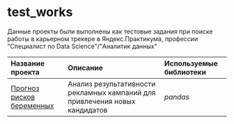 # test_works
Данные проекты были выполнены как тестовые задания при поиске работы в карьерном трекере в Яндекс.Практикума, профессии "Специалист по Data Science"/"Аналитик данных" 

| Название проекта | Описание | Используемые библиотеки | 
| :---------------------- | :---------------------- | :---------------------- |
| [Прогноз рисков беременных](https://github.com/AlexeyBrs/test_works/blob/main/new_kand) | Анализ результативности рекламных кампаний для привлечения новых кандидатов  | *pandas*  |
